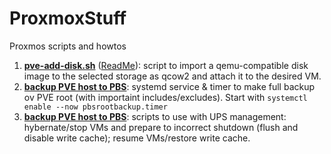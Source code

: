 # ProxmoxStuff
Proxmos scripts and howtos

1. __[pve-add-disk.sh](/pve-add-disk//pve-add-disk.sh)__ ([ReadMe](/pve-add-disk/README.md)): script to import a qemu-compatible disk image to the selected storage as qcow2 and attach it to the desired VM.
2. __[backup PVE host to PBS](/pbs-host-backup)__: systemd service & timer to make full backup ov PVE root (with importaint includes/excludes). Start with `systemctl enable --now pbsrootbackup.timer`
3. __[backup PVE host to PBS](/pve-stop-resume)__: scripts to use with UPS management: hybernate/stop VMs and prepare to incorrect shutdown (flush and disable write cache); resume VMs/restore write cache.
